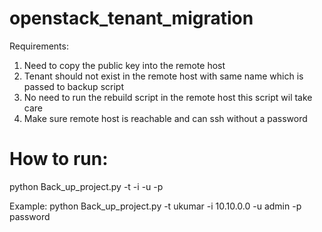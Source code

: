 # openstack_tenant_migration
Requirements:
1. Need to copy the public key into the remote host
2. Tenant should not exist in the remote host with same name which is passed to backup script
3. No need to run the rebuild script in the remote host this script wil take care
4. Make sure remote host is reachable and can ssh without a  password

# How to run:
  python Back_up_project.py -t <tenant name> -i <remote undercloud ip> -u <username> -p <password>

Example: python Back_up_project.py -t ukumar -i 10.10.0.0 -u admin -p password
